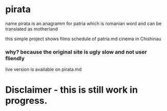 # pirata

name pirata is an anagramm for patria which is romanian word and can be translated as motherland

this simple project shows films schedule of patria.md cinema in Chishinau

### why? because the original site is ugly slow and not user fliendly

live version is available on pirata.md

# Disclaimer - this is still work in progress.
